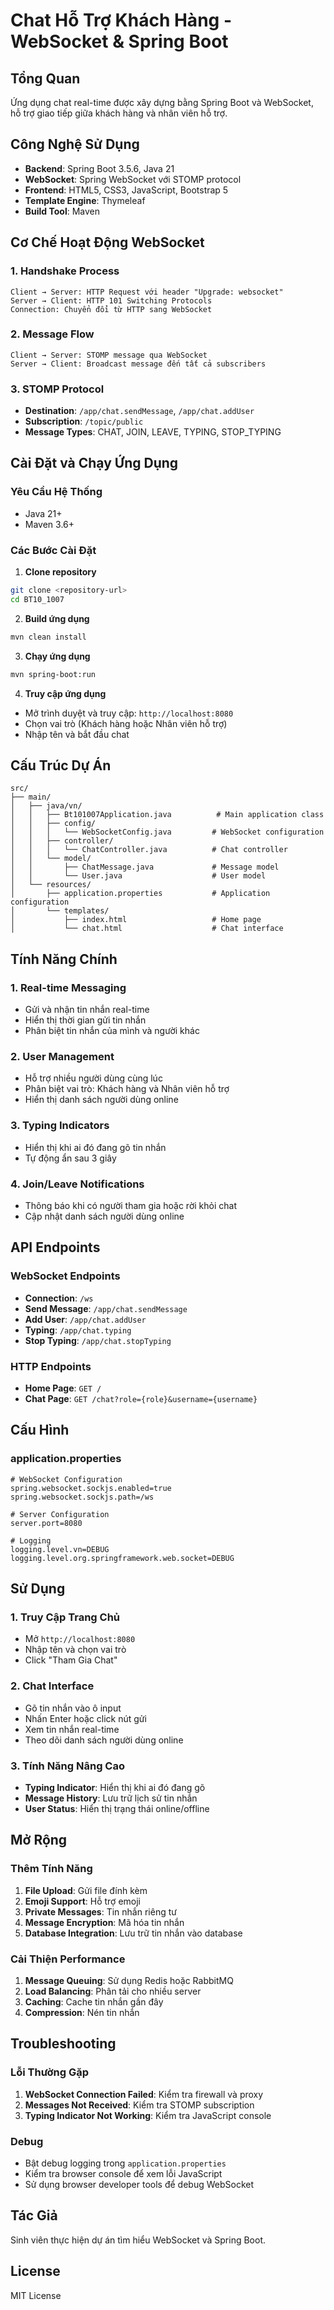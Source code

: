 # Chat Hỗ Trợ Khách Hàng - WebSocket & Spring Boot

## Tổng Quan

Ứng dụng chat real-time được xây dựng bằng Spring Boot và WebSocket, hỗ trợ giao tiếp giữa khách hàng và nhân viên hỗ trợ.

## Công Nghệ Sử Dụng

- **Backend**: Spring Boot 3.5.6, Java 21
- **WebSocket**: Spring WebSocket với STOMP protocol
- **Frontend**: HTML5, CSS3, JavaScript, Bootstrap 5
- **Template Engine**: Thymeleaf
- **Build Tool**: Maven

## Cơ Chế Hoạt Động WebSocket

### 1. Handshake Process
```
Client → Server: HTTP Request với header "Upgrade: websocket"
Server → Client: HTTP 101 Switching Protocols
Connection: Chuyển đổi từ HTTP sang WebSocket
```

### 2. Message Flow
```
Client → Server: STOMP message qua WebSocket
Server → Client: Broadcast message đến tất cả subscribers
```

### 3. STOMP Protocol
- **Destination**: `/app/chat.sendMessage`, `/app/chat.addUser`
- **Subscription**: `/topic/public`
- **Message Types**: CHAT, JOIN, LEAVE, TYPING, STOP_TYPING

## Cài Đặt và Chạy Ứng Dụng

### Yêu Cầu Hệ Thống
- Java 21+
- Maven 3.6+

### Các Bước Cài Đặt

1. **Clone repository**
```bash
git clone <repository-url>
cd BT10_1007
```

2. **Build ứng dụng**
```bash
mvn clean install
```

3. **Chạy ứng dụng**
```bash
mvn spring-boot:run
```

4. **Truy cập ứng dụng**
- Mở trình duyệt và truy cập: `http://localhost:8080`
- Chọn vai trò (Khách hàng hoặc Nhân viên hỗ trợ)
- Nhập tên và bắt đầu chat

## Cấu Trúc Dự Án

```
src/
├── main/
│   ├── java/vn/
│   │   ├── Bt101007Application.java          # Main application class
│   │   ├── config/
│   │   │   └── WebSocketConfig.java         # WebSocket configuration
│   │   ├── controller/
│   │   │   └── ChatController.java          # Chat controller
│   │   └── model/
│   │       ├── ChatMessage.java             # Message model
│   │       └── User.java                    # User model
│   └── resources/
│       ├── application.properties           # Application configuration
│       └── templates/
│           ├── index.html                   # Home page
│           └── chat.html                    # Chat interface
```

## Tính Năng Chính

### 1. Real-time Messaging
- Gửi và nhận tin nhắn real-time
- Hiển thị thời gian gửi tin nhắn
- Phân biệt tin nhắn của mình và người khác

### 2. User Management
- Hỗ trợ nhiều người dùng cùng lúc
- Phân biệt vai trò: Khách hàng và Nhân viên hỗ trợ
- Hiển thị danh sách người dùng online

### 3. Typing Indicators
- Hiển thị khi ai đó đang gõ tin nhắn
- Tự động ẩn sau 3 giây

### 4. Join/Leave Notifications
- Thông báo khi có người tham gia hoặc rời khỏi chat
- Cập nhật danh sách người dùng online

## API Endpoints

### WebSocket Endpoints
- **Connection**: `/ws`
- **Send Message**: `/app/chat.sendMessage`
- **Add User**: `/app/chat.addUser`
- **Typing**: `/app/chat.typing`
- **Stop Typing**: `/app/chat.stopTyping`

### HTTP Endpoints
- **Home Page**: `GET /`
- **Chat Page**: `GET /chat?role={role}&username={username}`

## Cấu Hình

### application.properties
```properties
# WebSocket Configuration
spring.websocket.sockjs.enabled=true
spring.websocket.sockjs.path=/ws

# Server Configuration
server.port=8080

# Logging
logging.level.vn=DEBUG
logging.level.org.springframework.web.socket=DEBUG
```

## Sử Dụng

### 1. Truy Cập Trang Chủ
- Mở `http://localhost:8080`
- Nhập tên và chọn vai trò
- Click "Tham Gia Chat"

### 2. Chat Interface
- Gõ tin nhắn vào ô input
- Nhấn Enter hoặc click nút gửi
- Xem tin nhắn real-time
- Theo dõi danh sách người dùng online

### 3. Tính Năng Nâng Cao
- **Typing Indicator**: Hiển thị khi ai đó đang gõ
- **Message History**: Lưu trữ lịch sử tin nhắn
- **User Status**: Hiển thị trạng thái online/offline

## Mở Rộng

### Thêm Tính Năng
1. **File Upload**: Gửi file đính kèm
2. **Emoji Support**: Hỗ trợ emoji
3. **Private Messages**: Tin nhắn riêng tư
4. **Message Encryption**: Mã hóa tin nhắn
5. **Database Integration**: Lưu trữ tin nhắn vào database

### Cải Thiện Performance
1. **Message Queuing**: Sử dụng Redis hoặc RabbitMQ
2. **Load Balancing**: Phân tải cho nhiều server
3. **Caching**: Cache tin nhắn gần đây
4. **Compression**: Nén tin nhắn

## Troubleshooting

### Lỗi Thường Gặp
1. **WebSocket Connection Failed**: Kiểm tra firewall và proxy
2. **Messages Not Received**: Kiểm tra STOMP subscription
3. **Typing Indicator Not Working**: Kiểm tra JavaScript console

### Debug
- Bật debug logging trong `application.properties`
- Kiểm tra browser console để xem lỗi JavaScript
- Sử dụng browser developer tools để debug WebSocket

## Tác Giả

Sinh viên thực hiện dự án tìm hiểu WebSocket và Spring Boot.

## License

MIT License
